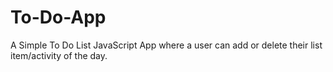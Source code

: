 # To-Do-App
A Simple To Do List JavaScript App where a user can add or delete their list item/activity of the day.
